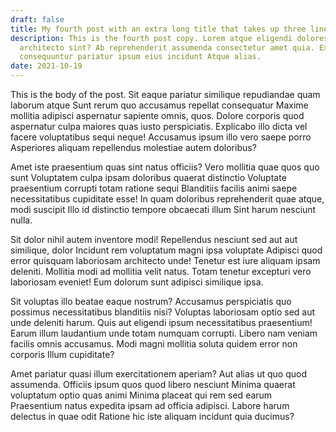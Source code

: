 ```yaml
---
draft: false
title: My fourth post with an extra long title that takes up three lines
description: This is the fourth post copy. Lorem atque eligendi dolores
  architecto sint? Ab reprehenderit assumenda consectetur amet quia. Ex
  consequuntur pariatur ipsum eius incidunt Atque alias.
date: 2021-10-19
---
```

This is the body of the post. Sit eaque pariatur similique repudiandae quam laborum atque Sunt rerum quo accusamus repellat consequatur Maxime mollitia adipisci aspernatur sapiente omnis, quos. Dolore corporis quod aspernatur culpa maiores quas iusto perspiciatis. Explicabo illo dicta vel facere voluptatibus sequi neque! Accusamus ipsum illo vero saepe porro Asperiores aliquam repellendus molestiae autem doloribus?

Amet iste praesentium quas sint natus officiis? Vero mollitia quae quos quo sunt Voluptatem culpa ipsam doloribus quaerat distinctio Voluptate praesentium corrupti totam ratione sequi Blanditiis facilis animi saepe necessitatibus cupiditate esse! In quam doloribus reprehenderit quae atque, modi suscipit Illo id distinctio tempore obcaecati illum Sint harum nesciunt nulla.

Sit dolor nihil autem inventore modi! Repellendus nesciunt sed aut aut similique, dolor Incidunt rem voluptatum magni ipsa voluptate Adipisci quod error quisquam laboriosam architecto unde! Tenetur est iure aliquam ipsam deleniti. Mollitia modi ad mollitia velit natus. Totam tenetur excepturi vero laboriosam eveniet! Eum dolorum sunt adipisci similique ipsa.

Sit voluptas illo beatae eaque nostrum? Accusamus perspiciatis quo possimus necessitatibus blanditiis nisi? Voluptas laboriosam optio sed aut unde deleniti harum. Quis aut eligendi ipsum necessitatibus praesentium! Earum illum laudantium unde totam numquam corrupti. Libero nam veniam facilis omnis accusamus. Modi magni mollitia soluta quidem error non corporis Illum cupiditate?

Amet pariatur quasi illum exercitationem aperiam? Aut alias ut quo quod assumenda. Officiis ipsum quos quod libero nesciunt Minima quaerat voluptatum optio quas animi Minima placeat qui rem sed earum Praesentium natus expedita ipsam ad officia adipisci. Labore harum delectus in quae odit Ratione hic iste aliquam incidunt quia ducimus?

